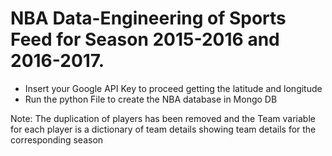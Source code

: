 # NBA Data-Engineering of Sports Feed for Season 2015-2016 and 2016-2017.

* Insert your Google API Key to proceed getting the latitude and longitude
* Run the python File to create the NBA database in Mongo DB

Note: The duplication of players has been removed and the Team variable for each player is a dictionary of team details showing team details for the corresponding season

